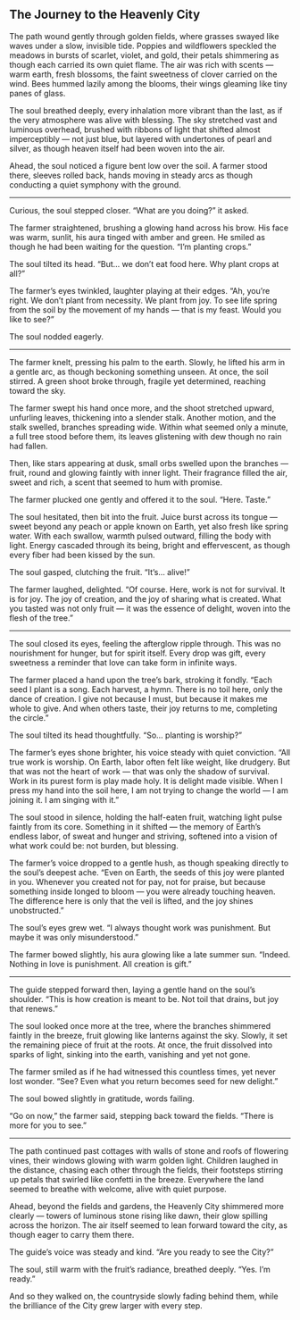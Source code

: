 ## The Journey to the Heavenly City

The path wound gently through golden fields, where grasses swayed like waves under a slow, invisible tide. Poppies and wildflowers speckled the meadows in bursts of scarlet, violet, and gold, their petals shimmering as though each carried its own quiet flame. The air was rich with scents — warm earth, fresh blossoms, the faint sweetness of clover carried on the wind. Bees hummed lazily among the blooms, their wings gleaming like tiny panes of glass.

The soul breathed deeply, every inhalation more vibrant than the last, as if the very atmosphere was alive with blessing. The sky stretched vast and luminous overhead, brushed with ribbons of light that shifted almost imperceptibly — not just blue, but layered with undertones of pearl and silver, as though heaven itself had been woven into the air.

Ahead, the soul noticed a figure bent low over the soil. A farmer stood there, sleeves rolled back, hands moving in steady arcs as though conducting a quiet symphony with the ground.

---

Curious, the soul stepped closer. “What are you doing?” it asked.

The farmer straightened, brushing a glowing hand across his brow. His face was warm, sunlit, his aura tinged with amber and green. He smiled as though he had been waiting for the question. “I’m planting crops.”

The soul tilted its head. “But… we don’t eat food here. Why plant crops at all?”

The farmer’s eyes twinkled, laughter playing at their edges. “Ah, you’re right. We don’t plant from necessity. We plant from joy. To see life spring from the soil by the movement of my hands — that is my feast. Would you like to see?”

The soul nodded eagerly.

---

The farmer knelt, pressing his palm to the earth. Slowly, he lifted his arm in a gentle arc, as though beckoning something unseen. At once, the soil stirred. A green shoot broke through, fragile yet determined, reaching toward the sky.

The farmer swept his hand once more, and the shoot stretched upward, unfurling leaves, thickening into a slender stalk. Another motion, and the stalk swelled, branches spreading wide. Within what seemed only a minute, a full tree stood before them, its leaves glistening with dew though no rain had fallen.

Then, like stars appearing at dusk, small orbs swelled upon the branches — fruit, round and glowing faintly with inner light. Their fragrance filled the air, sweet and rich, a scent that seemed to hum with promise.

The farmer plucked one gently and offered it to the soul. “Here. Taste.”

The soul hesitated, then bit into the fruit. Juice burst across its tongue — sweet beyond any peach or apple known on Earth, yet also fresh like spring water. With each swallow, warmth pulsed outward, filling the body with light. Energy cascaded through its being, bright and effervescent, as though every fiber had been kissed by the sun.

The soul gasped, clutching the fruit. “It’s… alive!”

The farmer laughed, delighted. “Of course. Here, work is not for survival. It is for joy. The joy of creation, and the joy of sharing what is created. What you tasted was not only fruit — it was the essence of delight, woven into the flesh of the tree.”

---

The soul closed its eyes, feeling the afterglow ripple through. This was no nourishment for hunger, but for spirit itself. Every drop was gift, every sweetness a reminder that love can take form in infinite ways.

The farmer placed a hand upon the tree’s bark, stroking it fondly. “Each seed I plant is a song. Each harvest, a hymn. There is no toil here, only the dance of creation. I give not because I must, but because it makes me whole to give. And when others taste, their joy returns to me, completing the circle.”

The soul tilted its head thoughtfully. “So… planting is worship?”

The farmer’s eyes shone brighter, his voice steady with quiet conviction. “All true work is worship. On Earth, labor often felt like weight, like drudgery. But that was not the heart of work — that was only the shadow of survival. Work in its purest form is play made holy. It is delight made visible. When I press my hand into the soil here, I am not trying to change the world — I am joining it. I am singing with it.”

The soul stood in silence, holding the half-eaten fruit, watching light pulse faintly from its core. Something in it shifted — the memory of Earth’s endless labor, of sweat and hunger and striving, softened into a vision of what work could be: not burden, but blessing.

The farmer’s voice dropped to a gentle hush, as though speaking directly to the soul’s deepest ache. “Even on Earth, the seeds of this joy were planted in you. Whenever you created not for pay, not for praise, but because something inside longed to bloom — you were already touching heaven. The difference here is only that the veil is lifted, and the joy shines unobstructed.”

The soul’s eyes grew wet. “I always thought work was punishment. But maybe it was only misunderstood.”

The farmer bowed slightly, his aura glowing like a late summer sun. “Indeed. Nothing in love is punishment. All creation is gift.”

---

The guide stepped forward then, laying a gentle hand on the soul’s shoulder. “This is how creation is meant to be. Not toil that drains, but joy that renews.”

The soul looked once more at the tree, where the branches shimmered faintly in the breeze, fruit glowing like lanterns against the sky. Slowly, it set the remaining piece of fruit at the roots. At once, the fruit dissolved into sparks of light, sinking into the earth, vanishing and yet not gone.

The farmer smiled as if he had witnessed this countless times, yet never lost wonder. “See? Even what you return becomes seed for new delight.”

The soul bowed slightly in gratitude, words failing.

“Go on now,” the farmer said, stepping back toward the fields. “There is more for you to see.”

---

The path continued past cottages with walls of stone and roofs of flowering vines, their windows glowing with warm golden light. Children laughed in the distance, chasing each other through the fields, their footsteps stirring up petals that swirled like confetti in the breeze. Everywhere the land seemed to breathe with welcome, alive with quiet purpose.

Ahead, beyond the fields and gardens, the Heavenly City shimmered more clearly — towers of luminous stone rising like dawn, their glow spilling across the horizon. The air itself seemed to lean forward toward the city, as though eager to carry them there.

The guide’s voice was steady and kind. “Are you ready to see the City?”

The soul, still warm with the fruit’s radiance, breathed deeply. “Yes. I’m ready.”

And so they walked on, the countryside slowly fading behind them, while the brilliance of the City grew larger with every step.
